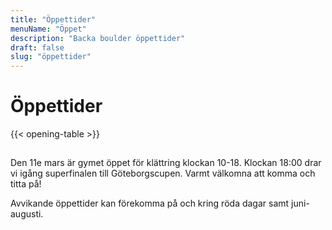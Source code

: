 ```yaml
---
title: "Öppettider"
menuName: "Öppet"
description: "Backa boulder öppettider"
draft: false
slug: "öppettider"
---
```


# Öppettider

{{< opening-table >}}

##

<!-- 
You can use this template for temporary opening hours.
Copy paste the following to below the opening-table obove 

##

Öppettider under påsken    | 
--------|------
Långfredagen     | 10-19
Påskafton   | 10-19
Påskdagen | 10-19
Annandag påsk | 10-19
-->

Den 11e mars är gymet öppet för klättring klockan 10-18. 
Klockan 18:00 drar vi igång superfinalen till Göteborgscupen. 
Varmt välkomna att komma och titta på!

Avvikande öppettider kan förekomma på och kring röda dagar samt juni-augusti.

